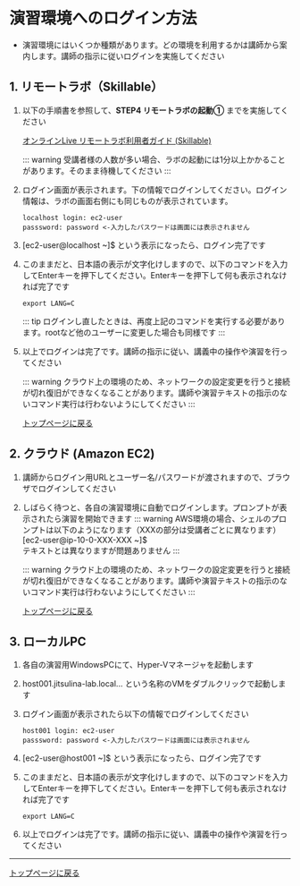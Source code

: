 演習環境へのログイン方法
==
- 演習環境にはいくつか種類があります。どの環境を利用するかは講師から案内します。講師の指示に従いログインを実施してください

## 1. リモートラボ（Skillable）
1. 以下の手順書を参照して、**STEP4 リモートラボの起動①** までを実施してください

    [オンラインLive リモートラボ利用者ガイド (Skillable)](https://teachme.jp/69155/manuals/20396002)

    ::: warning
    受講者様の人数が多い場合、ラボの起動には1分以上かかることがあります。そのまま待機してください
    :::

2. ログイン画面が表示されます。下の情報でログインしてください。ログイン情報は、ラボの画面右側にも同じものが表示されています。
    ```
    localhost login: ec2-user
    passsword: password <-入力したパスワードは画面には表示されません
    ```
3. [ec2-user@localhost ~]$ という表示になったら、ログイン完了です

4. このままだと、日本語の表示が文字化けしますので、以下のコマンドを入力してEnterキーを押下してください。Enterキーを押下して何も表示されなければ完了です
   ```
   export LANG=C
   ```

   ::: tip
   ログインし直したときは、再度上記のコマンドを実行する必要があります。rootなど他のユーザーに変更した場合も同様です
   :::

5. 以上でログインは完了です。講師の指示に従い、講義中の操作や演習を行ってください

    ::: warning
    クラウド上の環境のため、ネットワークの設定変更を行うと接続が切れ復旧ができなくなることがあります。講師や演習テキストの指示のないコマンド実行は行わないようにしてください
    :::

    [トップページに戻る](../index.md)

## 2. クラウド (Amazon EC2) 
1. 講師からログイン用URLとユーザー名/パスワードが渡されますので、ブラウザでログインしてください
2. しばらく待つと、各自の演習環境に自動でログインします。プロンプトが表示されたら演習を開始できます
    ::: warning
    AWS環境の場合、シェルのプロンプトは以下のようになります（XXXの部分は受講者ごとに異なります）
    <br>
    [ec2-user@ip-10-0-XXX-XXX ~]$ 
    <br>
    テキストとは異なりますが問題ありません
    :::

    ::: warning
    クラウド上の環境のため、ネットワークの設定変更を行うと接続が切れ復旧ができなくなることがあります。講師や演習テキストの指示のないコマンド実行は行わないようにしてください
    :::

    [トップページに戻る](../index.md)

## 3. ローカルPC
1. 各自の演習用WindowsPCにて、Hyper-Vマネージャを起動します
2. host001.jitsulina-lab.local... という名称のVMをダブルクリックで起動します
3. ログイン画面が表示されたら以下の情報でログインしてください
    ```
    host001 login: ec2-user
    passsword: password <-入力したパスワードは画面には表示されません
    ```
5. [ec2-user@host001 ~]$ という表示になったら、ログイン完了です

6. このままだと、日本語の表示が文字化けしますので、以下のコマンドを入力してEnterキーを押下してください。Enterキーを押下して何も表示されなければ完了です
   ```
   export LANG=C
   ```
7. 以上でログインは完了です。講師の指示に従い、講義中の操作や演習を行ってください

---
[トップページに戻る](../index.md)
